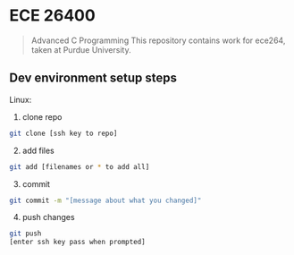 # ECE 26400
> Advanced C Programming
> This repository contains work for ece264, taken at Purdue University.
## Dev environment setup steps
Linux:

1. clone repo
```sh
git clone [ssh key to repo]
```
2. add files
```sh
git add [filenames or * to add all]
```
3. commit
```sh 
git commit -m "[message about what you changed]"
```
4. push changes
```sh
git push 
[enter ssh key pass when prompted]
```
